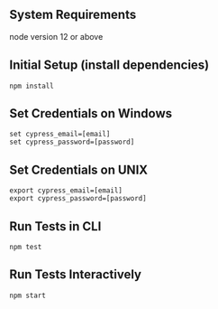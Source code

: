 ## System Requirements
node version 12 or above

## Initial Setup (install dependencies)
```console
npm install
```

## Set Credentials on Windows
```console
set cypress_email=[email]
set cypress_password=[password]
```

## Set Credentials on UNIX
```console
export cypress_email=[email]
export cypress_password=[password]
```

## Run Tests in CLI
```console
npm test
```

## Run Tests Interactively
```console
npm start
```
